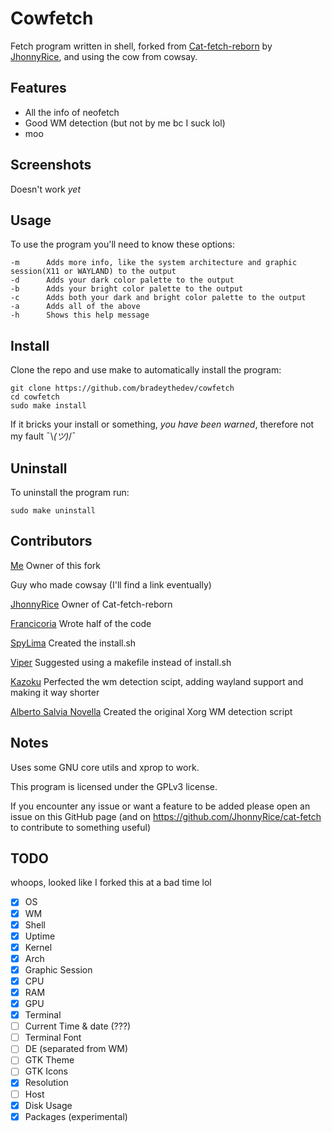 # Cowfetch
Fetch program written in shell, forked from [Cat-fetch-reborn](https://github.com/jhonnyrice/cat-fetch) by [JhonnyRice](https://github.com/jhonnyrice), and using the cow from cowsay.

## Features
* All the info of neofetch
* Good WM detection (but not by me bc I suck lol)
* moo

## Screenshots

Doesn't work *yet*

## Usage
To use the program you'll need to know these options:
```
-m		Adds more info, like the system architecture and graphic session(X11 or WAYLAND) to the output
-d		Adds your dark color palette to the output
-b		Adds your bright color palette to the output
-c		Adds both your dark and bright color palette to the output
-a		Adds all of the above
-h		Shows this help message
```

## Install
Clone the repo and use make to automatically install the program:
```
git clone https://github.com/bradeythedev/cowfetch
cd cowfetch
sudo make install
```
If it bricks your install or something, *you have been warned*, therefore not my fault ¯\\_(ツ)_/¯

## Uninstall
To uninstall the program run:
```
sudo make uninstall
```

## Contributors
[Me](https://github.com/bradeythedev/) Owner of this fork

Guy who made cowsay (I'll find a link eventually)

[JhonnyRice](https://github.com/JhonnyRice/) Owner of Cat-fetch-reborn

[Francicoria](https://github.com/Francicoria/) Wrote half of the code

[SpyLima](https://github.com/SpyLima) Created the install.sh

[Viper](https://github.com/viperML) Suggested using a makefile instead of install.sh

[Kazoku](https://github.com/K4zoku) Perfected the wm detection scipt, adding wayland support and making it way shorter

[Alberto Salvia Novella](es20490446e.wordpress.com) Created the original Xorg WM detection script

## Notes
Uses some GNU core utils and xprop to work.

This program is licensed under the GPLv3 license.

If you encounter any issue or want a feature to be added please open an issue on this GitHub page (and on https://github.com/JhonnyRice/cat-fetch to contribute to something useful)

## TODO
whoops, looked like I forked this at a bad time lol
- [x] OS
- [x] WM
- [x] Shell
- [x] Uptime
- [x] Kernel
- [x] Arch
- [x] Graphic Session
- [x] CPU
- [x] RAM
- [x] GPU
- [x] Terminal
- [ ] Current Time & date (???)
- [ ] Terminal Font
- [ ] DE (separated from WM)
- [ ] GTK Theme
- [ ] GTK Icons
- [x] Resolution
- [ ] Host
- [x] Disk Usage
- [x] Packages (experimental)
